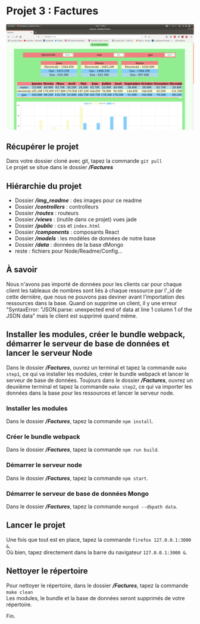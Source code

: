 # Projet 3 : Factures

![image Factures](img_readme/Factures.png)  

## Récupérer le projet

Dans votre dossier cloné avec git, tapez la commande `git pull`  
Le projet se situe dans le dossier ***/Factures***

## Hiérarchie du projet

- Dossier ***/img_readme*** : des images pour ce readme
- Dossier ***/controllers*** : controlleurs 
- Dossier ***/routes*** : routeurs
- Dossier ***/views*** : (inutile dans ce projet) vues jade
- Dossier ***/public*** : css et `index.html`
- Dossier ***/components*** : composants React
- Dossier ***/models*** : les modèles de données de notre base
- Dossier ***/data*** : données de la base dMongo
- reste : fichiers pour Node/Readme/Config...

## À savoir

Nous n'avons pas importé de données pour les clients car pour chaque client les tableaux de nombres sont liés à chaque ressource par l'_id de cette dernière, que nous ne pouvons pas deviner avant l'importation des ressources dans la base.
Quand on supprime un client, il y une erreur "SyntaxError: "JSON.parse: unexpected end of data at line 1 column 1 of the JSON data" mais le client est supprimé quand même. 

## Installer les modules, créer le bundle webpack, démarrer le serveur de base de données et lancer le serveur Node

Dans le dossier ***/Factures***, ouvrez un terminal et tapez la commande `make step1`, ce qui va installer les modules, créer le bundle webpack et lancer le serveur de base de données.
Toujours dans le dossier ***/Factures***, ouvrez un deuxième terminal et tapez la commande `make step2`, ce qui va importer les données dans la base pour les ressources et lancer le serveur node. 


### Installer les modules

Dans le dossier ***/Factures***, tapez la commande `npm install`.  

### Créer le bundle webpack

Dans le dossier ***/Factures***, tapez la commande `npm run build`.

### Démarrer le serveur node

Dans le dossier ***/Factures***, tapez la commande `npm start`.

### Démarrer le serveur de base de données Mongo

Dans le dossier ***/Factures***, tapez la commande `mongod --dbpath data`.  

## Lancer le projet

Une fois que tout est en place, tapez la commande `firefox 127.0.0.1:3000 &`.  
Où bien, tapez directement dans la barre du navigateur `127.0.0.1:3000 &`.

## Nettoyer le répertoire

Pour nettoyer le répertoire, dans le dossier ***/Factures***, tapez la commande `make clean`  
Les modules, le bundle et la base de données seront supprimés de votre répertoire.

Fin.
